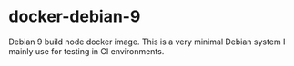 # docker-debian-9

Debian 9 build node docker image. This is a very minimal Debian system I mainly use 
for testing in CI environments.
